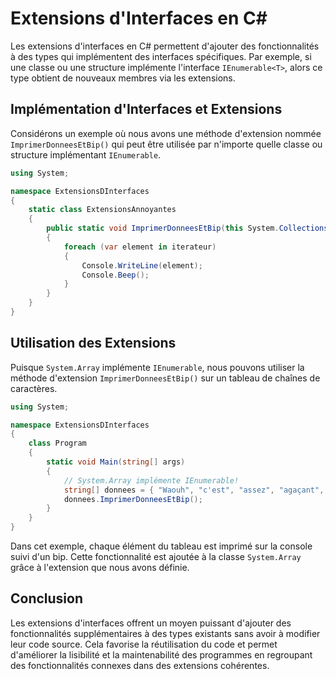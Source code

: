 # Extensions d'Interfaces en C#

Les extensions d'interfaces en C# permettent d'ajouter des fonctionnalités à des types qui implémentent des interfaces spécifiques. Par exemple, si une classe ou une structure implémente l'interface `IEnumerable<T>`, alors ce type obtient de nouveaux membres via les extensions.

## Implémentation d'Interfaces et Extensions

Considérons un exemple où nous avons une méthode d'extension nommée `ImprimerDonneesEtBip()` qui peut être utilisée par n'importe quelle classe ou structure implémentant `IEnumerable`. 

```csharp
using System;

namespace ExtensionsDInterfaces
{
    static class ExtensionsAnnoyantes
    {
        public static void ImprimerDonneesEtBip(this System.Collections.IEnumerable iterateur)
        {
            foreach (var element in iterateur)
            {
                Console.WriteLine(element);
                Console.Beep();
            }
        }
    }
}
```

## Utilisation des Extensions

Puisque `System.Array` implémente `IEnumerable`, nous pouvons utiliser la méthode d'extension `ImprimerDonneesEtBip()` sur un tableau de chaînes de caractères.

```csharp
using System;

namespace ExtensionsDInterfaces
{
    class Program
    {
        static void Main(string[] args)
        {
            // System.Array implémente IEnumerable!
            string[] donnees = { "Waouh", "c'est", "assez", "agaçant", "mais", "d'une", "manière", "étrange", "amusant !" };
            donnees.ImprimerDonneesEtBip();
        }
    }
}
```

Dans cet exemple, chaque élément du tableau est imprimé sur la console suivi d'un bip. Cette fonctionnalité est ajoutée à la classe `System.Array` grâce à l'extension que nous avons définie.

## Conclusion

Les extensions d'interfaces offrent un moyen puissant d'ajouter des fonctionnalités supplémentaires à des types existants sans avoir à modifier leur code source. Cela favorise la réutilisation du code et permet d'améliorer la lisibilité et la maintenabilité des programmes en regroupant des fonctionnalités connexes dans des extensions cohérentes.